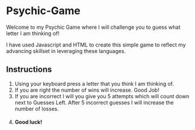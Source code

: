 # Psychic-Game

Welcome to my Psychic Game where I will challenge you to guess what letter I am thinking of!

I have used Javascript and HTML to create this simple game to reflect my advancing skillset in leveraging these languages.

## Instructions

1. Using your keyboard press a letter that you think I am thinking of.
1. If you are right the number of wins will increase.  Good Job!
1. If you are incorrect I will you give you 5 attempts which will count down next to Guesses Left.  After 5 incorrect guesses I will increase the number of losses.
1. #### Good luck!
